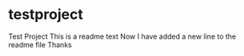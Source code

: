 # testproject
Test Project
This is a readme text
Now I have added a new line to the readme file
Thanks
